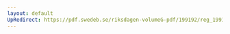 ```yaml
---
layout: default
UpRedirect: https://pdf.swedeb.se/riksdagen-volumeG-pdf/199192/reg_199192/reg_199192_0445.pdf
---
```

